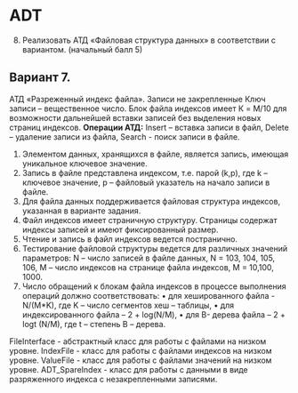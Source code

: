 # ADT
8. Реализовать АТД «Файловая структура данных» в соответствии с вариантом. (начальный балл  5)
## Вариант 7.
АТД «Разреженный индекс файла». Записи не закрепленные Ключ записи – вещественное число.
Блок файла индексов имеет К = M/10 для возможности дальнейшей вставки записей без выделения новых страниц индексов.
**Операции АТД:**
Insert – вставка записи в файл,
Delete – удаление записи из файла,
Search - поиск записи в файле.
1. Элементом данных, хранящихся в файле, является запись, имеющая уникальное ключевое значение.
2. Запись в файле представлена индексом, т.е. парой (k,p), где k – ключевое значение, p – файловый указатель на начало записи в файле.
3. Для файла данных поддерживается файловая структура индексов, указанная в варианте задания.
4. Файл индексов имеет страничную структуру. Страницы содержат индексы записей и имеют фиксированный размер.
5. Чтение и запись в файл индексов ведется постранично.
6. Тестирование файловой структуры ведется для различных значений параметров:
    N – число записей в файле данных, N = 103, 104, 105, 106,
    M – число индексов на странице файла индексов, M = 10,100, 1000.
7. Число обращений к блокам файла индексов в процессе выполнения операций должно соответствовать:
    • для хешированного файла  - N/(M*K), где K – число сегментов хеш – таблицы,
    • для индексированного файла – 2 + log(N/M),
    • для B- дерева файла – 2 + logt (N/M), где t – степень В – дерева.

FileInterfaсe - абстрактный класс для работы с файлами на низком уровне.
IndexFile - класс для работы с файлами индексов на низком уровне.
ValueFile - класс для работы с файлами значений на низком уровне.
ADT_SpareIndex - класс для работы с данными в виде разряженного индекса с незакрепленными записями.

